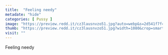 ```yaml
---
title:  "Feeling needy"
metadate: "hide"
categories: [ Pussy ]
image: "https://preview.redd.it/cz3lausnvzo51.jpg?auto=webp&s=2d541f7f48ff84ff3de0708b7e30e5257e738aa4"
thumb: "https://preview.redd.it/cz3lausnvzo51.jpg?width=1080&crop=smart&auto=webp&s=0f18fb6d631f0962a29d38086eb22687e07e3a33"
visit: ""
---
```

Feeling needy
